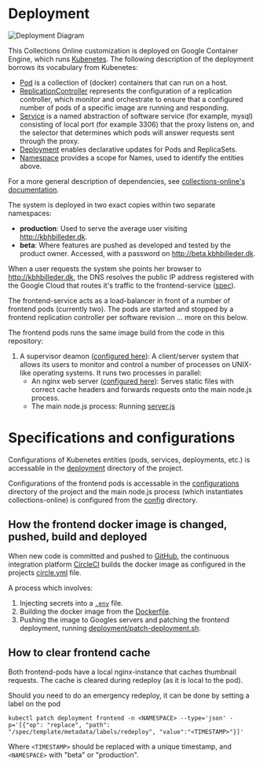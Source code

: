 # Deployment

![Deployment Diagram](https://rawgithub.com/CopenhagenCityArchives/kbh-billeder/master/docs/deployment-diagram.svg)

This Collections Online customization is deployed on Google Container Engine,
which runs [Kubenetes](https://kubernetes.io/). The following description of the
deployment borrows its vocabulary from Kubenetes:

- [Pod](https://kubernetes.io/docs/api-reference/v1.5/#pod-v1)
  is a collection of (docker) containers that can run on a host.
- [ReplicationController](https://kubernetes.io/docs/api-reference/v1.5/#replicationcontroller-v1)
  represents the configuration of a replication controller, which monitor and
  orchestrate to ensure that a configured number of pods of a specific image are
  running and responding.
- [Service](https://kubernetes.io/docs/api-reference/v1.5/#service-v1)
  is a named abstraction of software service (for example, mysql) consisting of
  local port (for example 3306) that the proxy listens on, and the selector that
  determines which pods will answer requests sent through the proxy.
- [Deployment](https://kubernetes.io/docs/api-reference/v1.5/#deployment-v1beta1)
  enables declarative updates for Pods and ReplicaSets.
- [Namespace](https://kubernetes.io/docs/api-reference/v1.5/#namespace-v1)
  provides a scope for Names, used to identify the entities above.

For a more general description of dependencies, see
[collections-online's documentation](https://github.com/collections-online/collections-online/blob/master/docs/DEPENDENCIES.md).

The system is deployed in two exact copies within two separate namespaces:

- **production**: Used to serve the average user visiting http://kbhbilleder.dk.
- **beta**: Where features are pushed as developed and tested by the product
  owner. Accessed, with a password on http://beta.kbhbilleder.dk.

When a user requests the system she points her browser to http://kbhbilleder.dk,
the DNS resolves the public IP address registered with the Google Cloud that
routes it's traffic to the frontend-service ([spec](../deployment/frontend-service.yaml)).

The frontend-service acts as a load-balancer in front of a number of frontend
pods (currently two). The pods are started and stopped by a frontend replication
controller per software revision ... more on this below.

The frontend pods runs the same image build from the code in this repository:
1. A supervisor deamon ([configured here](../configurations/supervisord.conf)):
   A client/server system that allows its users to monitor and control a number
   of processes on UNIX-like operating systems.
   It runs two processes in parallel:
   - An nginx web server ([configured here](../configurations/nginx.conf)):
     Serves static files with correct cache headers and forwards requests onto
     the main node.js process.
   - The main node.js process: Running [server.js](../server.js)

# Specifications and configurations

Configurations of Kubenetes entities (pods, services, deployments, etc.) is
accessable in the [deployment](../deployment) directory of the project.

Configurations of the frontend pods is accessable in the
[configurations](../configurations) directory of the project and the main node.js
process (which instantiates collections-online) is configured from the
[config](../config) directory.

## How the frontend docker image is changed, pushed, build and deployed

When new code is committed and pushed to
[GitHub](https://github.com/CopenhagenCityArchives/kbh-billeder), the continuous
integration platform
[CircleCI](https://circleci.com/gh/CopenhagenCityArchives/kbh-billeder) builds
the docker image as configured in the projects [circle.yml](../circle.yml) file.

A process which involves:
1. Injecting secrets into a [`.env`](https://www.npmjs.com/package/dotenv) file.
2. Building the docker image from the [Dockerfile](../Dockerfile).
3. Pushing the image to Googles servers and patching the frontend deployment,
   running [deployment/patch-deployment.sh](../deployment/patch-deployment.sh).


## How to clear frontend cache

Both frontend-pods have a local nginx-instance that caches thumbnail requests.
The cache is cleared during redeploy (as it is local to the pod).

Should you need to do an emergency redeploy, it can be done by setting a label
on the pod
```
kubectl patch deployment frontend -n <NAMESPACE> --type='json' -p='[{"op": "replace", "path": "/spec/template/metadata/labels/redeploy", "value":"<TIMESTAMP>"}]'
```

Where ```<TIMESTAMP>``` should be replaced with a unique timestamp, and 
```<NAMESPACE>``` with "beta" or "production".
